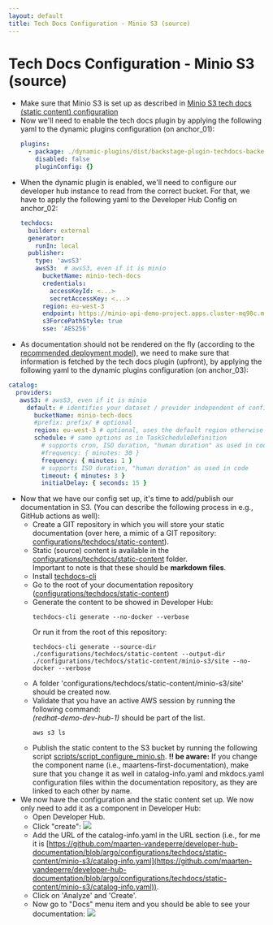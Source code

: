 ```yaml
---
layout: default
title: Tech Docs Configuration - Minio S3 (source)
---
```


# Tech Docs Configuration - Minio S3 (source)

* Make sure that Minio S3 is set up as described in [Minio S3 tech docs (static content) configuration](https://maarten-vandeperre.github.io/developer-hub-documentation/techdocs_minio/infra_setup_techdocs_minio.html)
* Now we'll need to enable the tech docs plugin by applying the following yaml to the dynamic plugins configuration (on anchor_01):
    ```yaml
    plugins:
      - package: ./dynamic-plugins/dist/backstage-plugin-techdocs-backend-dynamic
        disabled: false
        pluginConfig: {}
    ```
* When the dynamic plugin is enabled, we'll need to configure our developer hub instance to read from the correct bucket.
  For that, we have to apply the following yaml to the Developer Hub Config on anchor_02:
    ```yaml
    techdocs:
      builder: external
      generator:
        runIn: local
      publisher:
        type: 'awsS3'
        awsS3:  # awsS3, even if it is minio
          bucketName: minio-tech-docs
          credentials:
            accessKeyId: <...>
            secretAccessKey: <...>
          region: eu-west-3
          endpoint: https://minio-api-demo-project.apps.cluster-mq98c.mq98c.sandbox870.opentlc.com
          s3ForcePathStyle: true
          sse: 'AES256'
    ```
* As documentation should not be rendered on the fly (according to the [recommended deployment model](https://backstage.io/docs/features/techdocs/architecture/)),
  we need to make sure that information is fetched by the tech docs plugin (upfront),
  by applying the following yaml to the dynamic plugins configuration (on anchor_03):
```yaml
catalog:
  providers:
   awsS3: # awsS3, even if it is minio
     default: # identifies your dataset / provider independent of config changes
       bucketName: minio-tech-docs
       #prefix: prefix/ # optional
       region: eu-west-3 # optional, uses the default region otherwise
       schedule: # same options as in TaskScheduleDefinition
         # supports cron, ISO duration, "human duration" as used in code
         #frequency: { minutes: 30 }
         frequency: { minutes: 1 }
         # supports ISO duration, "human duration" as used in code
         timeout: { minutes: 3 }
         initialDelay: { seconds: 15 }
```
* Now that we have our config set up, it's time to add/publish our documentation in S3.
  (You can describe the following process in e.g., GitHub actions as well):
    * Create a GIT repository in which you will store your static documentation (over here, a mimic of a GIT repository: [configurations/techdocs/static-content](https://github.com/maarten-vandeperre/developer-hub-documentation/tree/argo/configurations/techdocs/static-content)).
    * Static (source) content is available in the [configurations/techdocs/static-content](https://github.com/maarten-vandeperre/developer-hub-documentation/tree/argo/configurations/techdocs/static-content/minio-s3/docs) folder.  
      Important to note is that these should be **markdown files**.
    * Install [techdocs-cli](https://backstage.io/docs/features/techdocs/cli/)
    * Go to the root of your documentation repository ([configurations/techdocs/static-content](https://github.com/maarten-vandeperre/developer-hub-documentation/tree/argo/configurations/techdocs/static-content/minio-s3/docs))
    * Generate the content to be showed in Developer Hub:
      ```shell
      techdocs-cli generate --no-docker --verbose
      ```
      Or run it from the root of this repository:
      ```shell
      techdocs-cli generate --source-dir ./configurations/techdocs/static-content --output-dir ./configurations/techdocs/static-content/minio-s3/site --no-docker --verbose
      ```
    * A folder 'configurations/techdocs/static-content/minio-s3/site' should be created now.
    * Validate that you have an active AWS session by running the following command:  
      _(redhat-demo-dev-hub-1)_ should be part of the list.
      ```shell
      aws s3 ls
      ```
    * Publish the static content to the S3 bucket by running the following script [scripts/script_configure_minio.sh](https://github.com/maarten-vandeperre/developer-hub-documentation/tree/argo/scripts/script_configure_minio.sh). 
      **!! be aware:** If you change the component name (i.e., maartens-first-documentation), make sure that you change it as well
      in catalog-info.yaml and mkdocs.yaml configuration files within the documentation repository, as they are linked to each other by name.
* We now have the configuration and the static content set up. We now only need to add it as a component in Developer Hub:
    * Open Developer Hub.
    * Click "create":
      <img src="https://raw.githubusercontent.com/maarten-vandeperre/developer-hub-documentation/argo/images/techdocs_add_component.png" class="large">
    * Add the URL of the catalog-info.yaml in the URL section (i.e., for me it is [https://github.com/maarten-vandeperre/developer-hub-documentation/blob/argo/configurations/techdocs/static-content/minio-s3/catalog-info.yaml](https://github.com/maarten-vandeperre/developer-hub-documentation/blob/argo/configurations/techdocs/static-content/minio-s3/catalog-info.yaml)).
    * Click on 'Analyze' and 'Create'.
    * Now go to "Docs" menu item and you should be able to see your documentation:
      <img src="https://raw.githubusercontent.com/maarten-vandeperre/developer-hub-documentation/argo/images/techdocs_maartens_first_documentation.png" class="large">